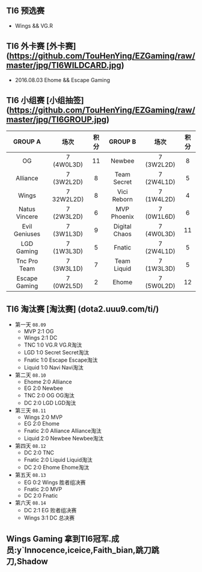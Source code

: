 ## TI6 预选赛 
- Wings && VG.R

## TI6 外卡赛 [外卡赛] (https://github.com/TouHenYing/EZGaming/raw/master/jpg/TI6WILDCARD.jpg)
- 2016.08.03 Ehome && Escape Gaming

## TI6 小组赛 [小组抽签] (https://github.com/TouHenYing/EZGaming/raw/master/jpg/TI6GROUP.jpg) 
  
  GROUP A | 场次 | 积分 | GROUP B | 场次 | 积分 
  :---:|:---:|:---:|:---:|:---:|:---:
  OG | 7 (4W0L3D) | 11 | Newbee | 7 (3W2L2D) | 8 
  Alliance | 7 (3W2L2D) | 8 | Team Secret | 7 (2W4L1D) | 5 
  Wings | 7 32W2L2D) | 8 | Vici Reborn | 7 (1W4L2D) | 4 
  Natus Vincere | 7 (2W3L2D) | 6| MVP Phoenix | 7 (0W1L6D) | 6 
  Evil Geniuses | 7 (3W1L3D) | 9 | Digital Chaos | 7 (4W0L3D) | 11 
  LGD Gaming | 7 (1W3L3D) | 5 | Fnatic | 7 (2W4L1D) | 5 
  Tnc Pro Team | 7 (3W3L1D) | 7 | Team Liquid | 7 (1W3L3D) | 5 
  Escape Gaming | 7 (0W2L5D) | 2| Ehome | 7 (5W0L2D) | 12 
  
## TI6 淘汰赛 [淘汰赛] (dota2.uuu9.com/ti/)
- 第一天 `08.09`
  - MVP 2:1 OG 
  - Wings 2:1 DC 
  - TNC 1:0 VG.R VG.R淘汰
  - LGD 1:0 Secret Secret淘汰
  - Fnatic 1:0 Escape Escape淘汰
  - Liquid 1:0 Navi Navi淘汰
- 第二天 `08.10`
  - Ehome 2:0 Alliance
  - EG 2:0 Newbee
  - TNC 2:0 OG OG淘汰
  - DC 2:0 LGD LGD淘汰
- 第三天 `08.11`
  - Wings 2:0 MVP
  - EG 2:0 Ehome
  - Fnatic 2:0 Alliance Alliance淘汰
  - Liquid 2:0 Newbee Newbee淘汰
- 第四天 `08.12`
  - DC 2:0 TNC
  - Fnatic 2:0 Liquid Liquid淘汰
  - DC 2:0 Ehome Ehome淘汰
- 第五天 `08.13`
  - EG 0:2 Wings 胜者组决赛
  - Fnatic 2:0 MVP
  - DC 2:0 Fnatic
- 第六天 `08.14`
  - DC 2:1 EG 败者组决赛
  - Wings 3:1 DC 总决赛

## Wings Gaming 拿到TI6冠军.成员:y`Innocence,iceice,Faith_bian,跳刀跳刀,Shadow
